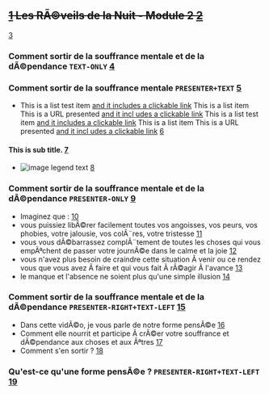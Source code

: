 <?nuromd version="1.0" encoding="utf-8" ?>
<head>
    <meta name="generator" content="Nuro.video"/>
	<meta name="author" content="Andrei Slusari, https://example.org, https://example.org, https://example.org, https://example.org"/>
	 <meta name="description" content="This is the description of the video projectThis is the description of the video projectThis is the description of the video projectThis is the description of the video projectThis is the description of the video projectThis is the description of the video projectThis is the description of the video project."/>
    <link rel='contents' href="./fc4caf9b-05df-47a0-8623-e608f80ffef9" /> 
    <link rel="license" href="http://creativecommons.org/licenses/by-nc-sa/4.0/" title="License Information" />
	<link rel="icon" href="imgpsh_fullsize_anim.png" /> 
</head>

<del> [1]
Les RÃ©veils de la Nuit - Module 2 [2]
---
</del> [3]

### Comment sortir de la souffrance mentale et de la dÃ©pendance `TEXT-ONLY` [4]
### Comment sortir de la souffrance mentale `PRESENTER+TEXT` [5]

- This is a list test item [and it includes a clickable link](https://example.org) This is a list item This is a URL presented [and it incl udes a clickable link](https://example.org)   This is a list test item [and it includes a clickable link](https://example.org) This is a list item This is a URL presented [and it incl udes a clickable link](https://example.org)  [6]
#### This is sub title. [7]
- ![image legend text](https://dummyimages.github.io/2.jpg) [8]

### Comment sortir de la souffrance mentale et de la dÃ©pendance `PRESENTER-ONLY` [9]


- Imaginez que : [10]
- vous puissiez libÃ©rer facilement toutes vos angoisses, vos peurs, vos phobies, votre jalousie, vos colÃ¨res, votre tristesse [11]
- vous vous dÃ©barrassez complÃ¨tement de toutes les choses qui vous empÃªchent de passer votre journÃ©e dans le calme et la joie [12]
- vous n'avez plus besoin de craindre cette situation Ã  venir ou ce rendez vous que vous avez Ã  faire et qui vous fait Ã  rÃ©agir Ã  l'avance [13]
- le manque et l'absence ne soient plus qu'une simple illusion [14]

### Comment sortir de la souffrance mentale et de la dÃ©pendance `PRESENTER-RIGHT+TEXT-LEFT` [15]


- Dans cette vidÃ©o, je vous parle de notre forme pensÃ©e [16]
- Comment elle nourrit et participe Ã  crÃ©er votre souffrance et dÃ©pendance aux choses et aux Ãªtres [17]
- Comment s'en sortir ? [18]

### Qu'est-ce qu'une forme pensÃ©e ? `PRESENTER-RIGHT+TEXT-LEFT` [19]


<!-- End of the project. Nothing is exported beyond this point -->
[1]: 00:00:00,000
[2]: 00:00:00,000
[3]: 00:00:06,585
[4]: 00:00:06,585
[5]: 00:00:07,885
[6]: 00:00:10,598
[7]: 00:00:15,480
[8]: 00:00:17,404
[9]: 00:00:21,353
[10]: 00:00:36,296
[11]: 00:00:37,657
[12]: 00:00:43,454
[13]: 00:00:50,240
[14]: 00:00:58,080
[15]: 00:00:59,889
[16]: 00:01:07,711
[17]: 00:01:09,603
[18]: 00:01:14,774
[19]: 00:01:17,465